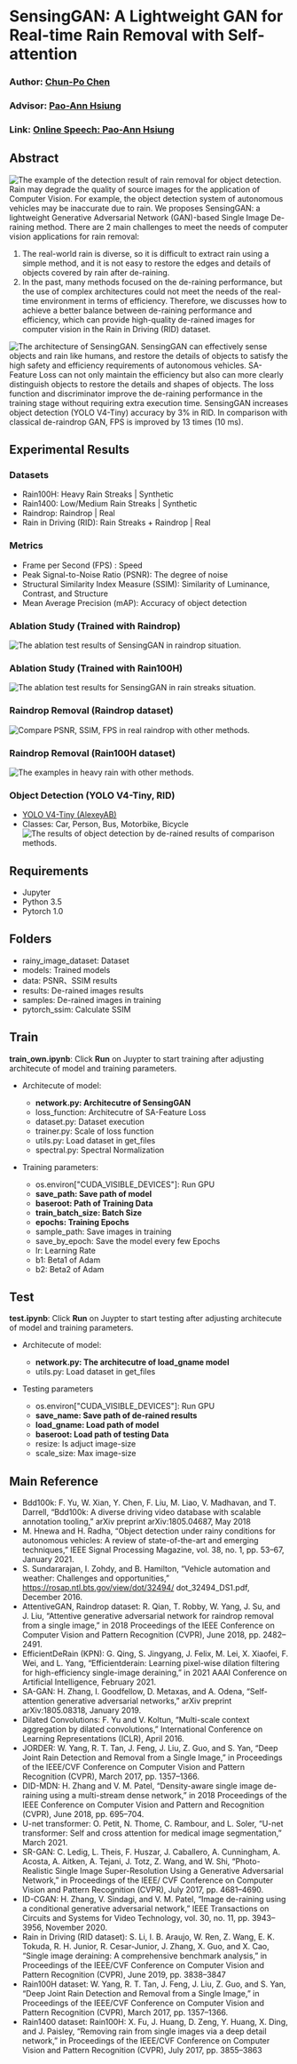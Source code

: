 # SensingGAN: A Lightweight GAN for Real-time Rain Removal with Self-attention
### Author: [Chun-Po Chen](https://www.linkedin.com/in/chenabei0421/)
### Advisor: [Pao-Ann Hsiung](https://www.cs.ccu.edu.tw/~pahsiung/introduction/biography.html)
### Link: [Online Speech: Pao-Ann Hsiung](https://www.youtube.com/watch?v=onE_wNJvLes)

## Abstract
![The example of the detection result of rain removal for object detection.](/Figures/Example_Derained_ObjectDetection.png "The example of the detection result of rain removal for object detection.")
Rain may degrade the quality of source images for the application of Computer Vision. For example, the object detection system of autonomous vehicles may be inaccurate due to rain. We proposes SensingGAN: a lightweight Generative Adversarial Network (GAN)-based Single Image De-raining method. There are 2 main challenges to meet the needs of computer vision applications for rain removal:
1. The real-world rain is diverse, so it is difficult to extract rain using a simple method, and it is not easy to restore the edges and details of objects covered by rain after de-raining.
1. In the past, many methods focused on the de-raining performance, but the use of complex architectures could not meet the needs of the real-time environment in terms of efficiency.
Therefore, we discusses how to achieve a better balance between de-raining performance and efficiency, which can provide high-quality de-rained images for computer vision in the Rain in Driving (RID) dataset.

![The architecture of SensingGAN.](/Figures/SensingGAN.jpg "The architecture of SensingGAN.")
SensingGAN can effectively sense objects and rain like humans, and restore the details of objects to satisfy the high safety and efficiency requirements of autonomous vehicles. SA-Feature Loss can not only maintain the efficiency but also can more clearly distinguish objects to restore the details and shapes of objects. The loss function and discriminator improve the de-raining performance in the training stage without requiring extra execution time. SensingGAN increases object detection (YOLO V4-Tiny) accuracy by 3% in RID. In comparison with classical de-raindrop GAN, FPS is improved by 13 times (10 ms).

## Experimental Results
### Datasets
* Rain100H: Heavy Rain Streaks | Synthetic
* Rain1400: Low/Medium Rain Streaks | Synthetic
* Raindrop: Raindrop | Real
* Rain in Driving (RID): Rain Streaks + Raindrop | Real

### Metrics
* Frame per Second (FPS) : Speed
* Peak Signal-to-Noise Ratio (PSNR): The degree of noise
* Structural Similarity Index Measure (SSIM): Similarity of Luminance, Contrast, and Structure
* Mean Average Precision (mAP): Accuracy of object detection

### Ablation Study (Trained with Raindrop)
![The ablation test results of SensingGAN in raindrop situation.](/Figures/AblationRaindrop.png "The ablation test results of SensingGAN in raindrop situation.")
### Ablation Study (Trained with Rain100H)
![The ablation test results for SensingGAN in rain streaks situation.](/Figures/AblationRaindrop.png "The ablation test results for SensingGAN in rain streaks situation.")
### Raindrop Removal (Raindrop dataset)
![Compare PSNR, SSIM, FPS in real raindrop with other methods.](/Figures/RaindropRemoval.png "Compare PSNR, SSIM, FPS in real raindrop with other methods.")
### Raindrop Removal (Rain100H dataset)
![The examples in heavy rain with other methods.](/Figures/RainStreaksRemoval.png "The examples in heavy rain with other methods.")
### Object Detection (YOLO V4-Tiny, RID)
* [YOLO V4-Tiny (AlexeyAB)](https://github.com/AlexeyAB/darknet)
* Classes: Car, Person, Bus, Motorbike, Bicycle
![The results of object detection by de-rained results of comparison methods.](/Figures/ObjectDetectionAfterRainRemoval.png "The results of object detection by de-rained results of comparison methods.")

## Requirements
* Jupyter
* Python 3.5
* Pytorch 1.0

## Folders
* rainy_image_dataset: Dataset
* models: Trained models
* data: PSNR、SSIM results
* results: De-rained images results
* samples: De-rained images in training
* pytorch_ssim: Calculate SSIM

## Train
**train_own.ipynb**: Click **Run** on Juypter to start training after adjusting architecute of model and training parameters.

* Architecute of model:
    * **network.py: Architecutre of SensingGAN**
    * loss_function: Architecutre of SA-Feature Loss
    * dataset.py: Dataset execution
    * trainer.py: Scale of loss function
    * utils.py: Load dataset in get_files
    * spectral.py: Spectral Normalization

* Training parameters:
    * os.environ["CUDA_VISIBLE_DEVICES"]: Run GPU
    * **save_path: Save path of model**
    * **baseroot: Path of Training Data**
    * **train_batch_size: Batch Size**
    * **epochs: Training Epochs**
    * sample_path: Save images in training
    * save_by_epoch: Save the model every few Epochs
    * lr: Learning Rate
    * b1: Beta1 of Adam
    * b2: Beta2 of Adam

## Test
**test.ipynb**: Click **Run** on Juypter to start testing after adjusting architecute of model and training parameters.

* Architecute of model:
    * **network.py: The architecutre of load_gname model**
    * utils.py: Load dataset in get_files

* Testing parameters
    * os.environ["CUDA_VISIBLE_DEVICES"]: Run GPU
    * **save_name: Save path of de-rained results**
    * **load_gname: Load path of model**
    * **baseroot: Load path of testing Data**
    * resize: Is adjuct image-size
    * scale_size: Max image-size

## Main Reference
* Bdd100k: F. Yu, W. Xian, Y. Chen, F. Liu, M. Liao, V. Madhavan, and T. Darrell, “Bdd100k: A diverse driving video database with scalable annotation tooling,” arXiv preprint arXiv:1805.04687, May 2018
* M. Hnewa and H. Radha, “Object detection under rainy conditions for autonomous vehicles: A review of state-of-the-art and emerging techniques,” IEEE Signal Processing Magazine, vol. 38, no. 1, pp. 53–67, January 2021.
* S. Sundararajan, I. Zohdy, and B. Hamilton, “Vehicle automation and weather: Challenges and opportunities,” https://rosap.ntl.bts.gov/view/dot/32494/ dot_32494_DS1.pdf, December 2016.
* AttentiveGAN, Raindrop dataset: R. Qian, T. Robby, W. Yang, J. Su, and J. Liu, “Attentive generative adversarial network for raindrop removal from a single image,” in 2018 Proceedings of the IEEE Conference on Computer Vision and Pattern Recognition (CVPR), June 2018, pp. 2482–2491.
* EfficientDeRain (KPN): G. Qing, S. Jingyang, J. Felix, M. Lei, X. Xiaofei, F. Wei, and L. Yang, “Efficientderain: Learning pixel-wise dilation filtering for high-efficiency single-image deraining,” in 2021 AAAI Conference on Artificial Intelligence, February 2021. 
* SA-GAN: H. Zhang, I. Goodfellow, D. Metaxas, and A. Odena, “Self-attention generative adversarial networks,” arXiv preprint arXiv:1805.08318, January 2019.
* Dilated Convolutions: F. Yu and V. Koltun, “Multi-scale context aggregation by dilated convolutions,” International Conference on Learning Representations (ICLR), April 2016.
* JORDER: W. Yang, R. T. Tan, J. Feng, J. Liu, Z. Guo, and S. Yan, “Deep Joint Rain Detection and Removal from a Single Image,” in Proceedings of the IEEE/CVF Conference on Computer Vision and Pattern Recognition (CVPR), March 2017, pp. 1357–1366.
* DID-MDN: H. Zhang and V. M. Patel, “Density-aware single image de-raining using a multi-stream dense network,” in 2018 Proceedings of the IEEE Conference on Computer Vision and Pattern and Recognition (CVPR), June 2018, pp. 695–704.
* U-net transformer: O. Petit, N. Thome, C. Rambour, and L. Soler, “U-net transformer: Self and cross attention for medical image segmentation,” March 2021.
* SR-GAN: C. Ledig, L. Theis, F. Huszar, J. Caballero, A. Cunningham, A. Acosta, A. Aitken, A. Tejani, J. Totz, Z. Wang, and W. Shi, “Photo-Realistic Single Image Super-Resolution Using a Generative Adversarial Network,” in Proceedings of the IEEE/ CVF Conference on Computer Vision and Pattern Recognition (CVPR), July 2017, pp. 4681–4690.
* ID-CGAN: H. Zhang, V. Sindagi, and V. M. Patel, “Image de-raining using a conditional generative adversarial network,” IEEE Transactions on Circuits and Systems for Video Technology, vol. 30, no. 11, pp. 3943–3956, November 2020.
* Rain in Driving (RID dataset): S. Li, I. B. Araujo, W. Ren, Z. Wang, E. K. Tokuda, R. H. Junior, R. Cesar-Junior, J. Zhang, X. Guo, and X. Cao, “Single image deraining: A comprehensive benchmark analysis,” in Proceedings of the IEEE/CVF Conference on Computer Vision and Pattern Recognition (CVPR), June 2019, pp. 3838–3847
* Rain100H dataset: W. Yang, R. T. Tan, J. Feng, J. Liu, Z. Guo, and S. Yan, “Deep Joint Rain Detection and Removal from a Single Image,” in Proceedings of the IEEE/CVF Conference on Computer Vision and Pattern Recognition (CVPR), March 2017, pp. 1357–1366.
* Rain1400 dataset: Rain100H: X. Fu, J. Huang, D. Zeng, Y. Huang, X. Ding, and J. Paisley, “Removing rain from single images via a deep detail network,” in Proceedings of the IEEE/CVF Conference on Computer Vision and Pattern Recognition (CVPR), July 2017, pp. 3855–3863






